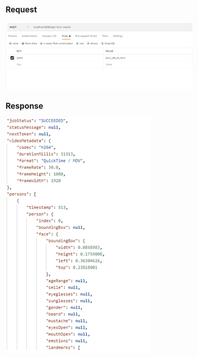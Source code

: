 ## Request

![Request](image/GetFaceSearchRequest.png)

## Response

![Response](image/GetFaceSearchResponse.png)
